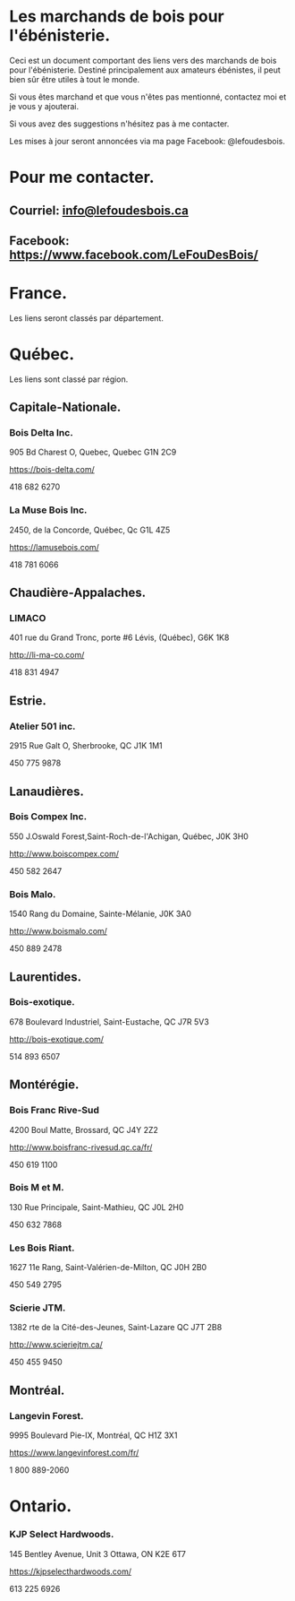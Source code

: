 # Les marchands de bois pour l'ébénisterie.

Ceci est un document comportant des liens vers des marchands de bois pour l'ébénisterie. Destiné principalement aux amateurs ébénistes, il peut bien sûr être utiles à tout le monde.

Si vous êtes marchand et que vous n'êtes pas mentionné, contactez moi et je vous y ajouterai.

Si vous avez des suggestions n'hésitez pas à me contacter.

Les mises à jour seront annoncées via ma page Facebook: @lefoudesbois.

# Pour me contacter.

## Courriel: info@lefoudesbois.ca
## Facebook: https://www.facebook.com/LeFouDesBois/

# France.
Les liens seront classés par département.
# Québec.
Les liens sont classé par région.
## Capitale-Nationale.

###  Bois Delta Inc.

905 Bd Charest O, Quebec, Quebec G1N 2C9

https://bois-delta.com/

418 682 6270

### La Muse Bois Inc.

2450, de la Concorde, Québec, Qc G1L 4Z5

https://lamusebois.com/

418 781 6066

## Chaudière-Appalaches.

### LIMACO

401 rue du Grand Tronc, porte #6 Lévis, (Québec), G6K 1K8

http://li-ma-co.com/

418 831 4947

## Estrie.

### Atelier 501 inc.

2915 Rue Galt O, Sherbrooke, QC J1K 1M1

450 775 9878

## Lanaudières.

### Bois Compex Inc.

550 J.Oswald Forest,Saint-Roch-de-l'Achigan, Québec, J0K 3H0

http://www.boiscompex.com/

450 582 2647

### Bois Malo.

1540 Rang du Domaine, Sainte-Mélanie, J0K 3A0

http://www.boismalo.com/

450 889 2478

## Laurentides.

### Bois-exotique.

678 Boulevard Industriel, Saint-Eustache, QC J7R 5V3

http://bois-exotique.com/

514 893 6507

## Montérégie.

### Bois Franc Rive-Sud

4200 Boul Matte, Brossard, QC J4Y 2Z2

http://www.boisfranc-rivesud.qc.ca/fr/

450 619 1100

### Bois M et M.

130 Rue Principale, Saint-Mathieu, QC J0L 2H0

450 632 7868

### Les Bois Riant.

1627 11e Rang, Saint-Valérien-de-Milton, QC J0H 2B0

450 549 2795

### Scierie JTM.

1382 rte de la Cité-des-Jeunes, Saint-Lazare QC J7T 2B8

http://www.scieriejtm.ca/

450 455 9450

## Montréal.

### Langevin Forest.

9995 Boulevard Pie-IX, Montréal, QC H1Z 3X1

https://www.langevinforest.com/fr/

1 800 889-2060

# Ontario.

### KJP Select Hardwoods.

145 Bentley Avenue, Unit 3 Ottawa, ON K2E 6T7

https://kjpselecthardwoods.com/

613 225 6926
